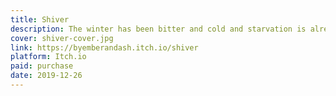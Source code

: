 ```yaml
---
title: Shiver
description: The winter has been bitter and cold and starvation is already setting in, even though it is only midwinter. Search the forest for the fabled Everspring - a place where fruit is always in season and game lays at yout feet. An incursion for Trophy Dark.
cover: shiver-cover.jpg
link: https://byemberandash.itch.io/shiver
platform: Itch.io
paid: purchase
date: 2019-12-26
---
```

